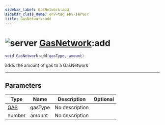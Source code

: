 ```yaml
---
sidebar_label: GasNetwork:add
sidebar_class_name: env-tag env-server
title: GasNetwork:add
---
```


# <img src='/img/wiki/server.png' alt='server' data-tag='env-tag' /> [GasNetwork](../gasnetwork/README.md):add

```lua
void GasNetwork:add(gasType, amount)
```

adds the amount of gas to a GasNetwork<br/>

-----------------
## Parameters

| Type   | Name | Description | Optional |
| ------ | ---- | ----------- | -------: |
| [GAS](../gas/README.md) | gasType | No description |   |
| number | amount | No description |   |
